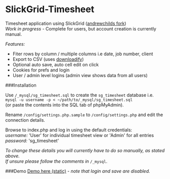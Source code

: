 SlickGrid-Timesheet
===================

Timesheet application using SlickGrid ([andrewchilds fork](https://github.com/andrewchilds/SlickGrid))  
*Work in progress* - Complete for users, but account creation is currently manual.

*Features:*  
* Fiter rows by column / multiple columns i.e date, job number, client  
* Export to CSV (uses [downloadify](https://github.com/dcneiner/Downloadify))  
* Optional auto save, auto cell edit on click  
* Cookies for prefs and login  
* User / admin level logins (admin view shows data from all users)  

###Installation

Use `/_mysql/sg_timesheet.sql` to create the `sg_timesheet` database i.e.  
`mysql -u username -p < ~/path/to/_mysql/sg_timesheet.sql`  
(or paste the contents into the SQL tab of phpMyAdmin).  

Rename `/config/settings.php.sample` to `/config/settings.php` and edit the connection details.  

Browse to index.php and log in using the default credentials:  
*username:* 'User' for individual timesheet view or 'Admin' for all entries  
*password:* 'sg_timesheet'  

*To change these details you will currently have to do so manually, as stated above.*  
*If unsure please follow the comments in* `/_mysql`.

###Demo
[Demo here (static)](https://www.googledrive.com/host/0B8xv-JJLBLuuU0FTZ2hyeEljYk0/) - *note that login and save are disabled.*
